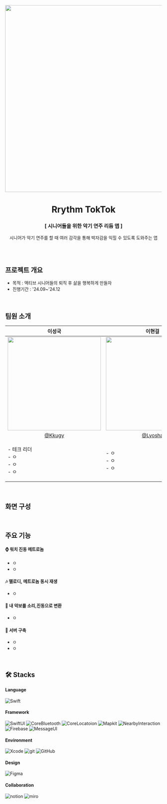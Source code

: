 <div align=center> 
  <img src="https://github.com/user-attachments/assets/1e01d6db-abb3-47b0-b81f-a2a99247eefb" width="600"/><br/>


  # Rrythm TokTok

### [ 시니어들을 위한 악기 연주 리듬 앱 ]<br/>
시니어가 악기 연주를 할 때 여러 감각을 통해 박자감을 익힐 수 있도록 도와주는 앱
</div>
<br><br>

## 프로젝트 개요
- 목적 : 액티브 시니어들의 퇴직 후 삶을 행복하게 만들자
- 진행기간 : '24.09~'24.12
<br>


## 팀원 소개
|이성국|이현걸|홍규희| 김 별 |백록담|박서현|
|:---:|:---:|:---:|:---:|:---:|:---:|
|<img src="https://github.com/user-attachments/assets/041d9ed3-0f55-4352-bdf2-8e2b3c29dbfe" width="300"/>|<img src="https://github.com/user-attachments/assets/96303be8-5faa-4c31-ae65-e900e5819c8f" width="300"/>|<img src="https://github.com/user-attachments/assets/b25f80e2-57dd-4478-a0d5-ddeeeafdfff2" width="300"/>|<img src="https://github.com/user-attachments/assets/861dd13e-7f6e-45d5-8b55-9cd90dac4426" width="300"/>|<img src="https://github.com/user-attachments/assets/2c3fa6b4-a402-4fb4-a672-286023c76ffc" width="300"/>|<img src="https://github.com/user-attachments/assets/49d6e1ed-468b-4685-8af9-f408b883f465" width="300"/>|
|[@Kkugy](https://github.com/leesungkug)|[@Lyosha](https://github.com/Hyungeol94)|[@norang](https://github.com/norang00)|[@Bell](https://github.com/Bell-isHere)|[@Wendy](https://github.com/rokdam)|[@Yusol](https://github.com/yus0l)|
|<p align="left">- 테크 리더<br>- ㅇ<br>- ㅇ<br>- ㅇ|<p align="left">- ㅇ<br>- ㅇ<br>- ㅇ |<p align="left">- ㅇ<br>- ㅇ<br>- ㅇ|<p align="left">- ㅇ<br>- ㅇ<br>- ㅇ|<p align="left">- ㅇ<br>- ㅇ<br>- ㅇ|<p align="left">- UX/UI 디자인 총괄<br>- 리플렛/포스터 제작<br>- ㅇ현|
<br>


## 화면 구성


<br>


## 주요 기능

#### ⌚️ 워치 진동 메트로놈
- ㅇ
- ㅇ

#### 🎶 멜로디, 메트로놈 동시 재생
- ㅇ

#### 🎼 내 악보를 소리,진동으로 변환
- ㅇ

#### 🛜 서버 구축
- ㅇ
- ㅇ
  


<br>

## 🛠 Stacks

#### Language
![Swift](https://img.shields.io/badge/swift-F54A2A?style=for-the-badge&logo=swift&logoColor=white)

#### Framework
![SwiftUI](https://img.shields.io/badge/SwiftUI-F54A2A?style=for-the-badge&logo=swift&logoColor=white)
![CoreBluetooth](https://img.shields.io/badge/corebluetooth-0082FC?style=for-the-badge&logo=bluetooth&logoColor=white)
![CoreLocatoion](https://img.shields.io/badge/corelocatoion-000000?style=for-the-badge&logo=apple&logoColor=white)
![Mapkit](https://img.shields.io/badge/mapkit-000000?style=for-the-badge&logo=apple&logoColor=white)
![NearbyInteraction](https://img.shields.io/badge/NearbyInteraction-000000?style=for-the-badge&logo=apple&logoColor=white)
![Firebase](https://img.shields.io/badge/firebase-DD2C00?style=for-the-badge&logo=firebase&logoColor=white)
![MessageUI](https://img.shields.io/badge/MessageUI-34DA50?style=for-the-badge&logo=imessage&logoColor=white)

#### Environment
![Xcode](https://img.shields.io/badge/Xcode-1575F9?style=for-the-badge&logo=xcode&logoColor=white)
![git](https://img.shields.io/badge/git-F05032?style=for-the-badge&logo=git&logoColor=white)
![GitHub](https://img.shields.io/badge/GitHub-181717?style=for-the-badge&logo=github&logoColor=white)

#### Design
![Figma](https://img.shields.io/badge/Figma-F24E1E?style=for-the-badge&logo=figma&logoColor=white)

#### Collaboration
![notion](https://img.shields.io/badge/notion-000000?style=for-the-badge&logo=notion&logoColor=white)
![miro](https://img.shields.io/badge/miro-050038?style=for-the-badge&logo=miro&logoColor=white)

